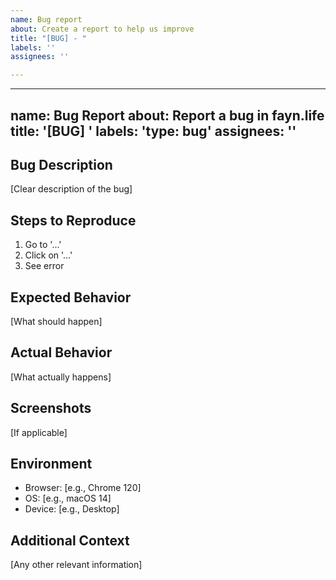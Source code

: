 ```yaml
---
name: Bug report
about: Create a report to help us improve
title: "[BUG] - "
labels: ''
assignees: ''

---
```


<!-- .github/ISSUE_TEMPLATE/bug_report.md -->
---
name: Bug Report
about: Report a bug in fayn.life
title: '[BUG] '
labels: 'type: bug'
assignees: ''
---

## Bug Description
[Clear description of the bug]

## Steps to Reproduce
1. Go to '...'
2. Click on '...'
3. See error

## Expected Behavior
[What should happen]

## Actual Behavior
[What actually happens]

## Screenshots
[If applicable]

## Environment
- Browser: [e.g., Chrome 120]
- OS: [e.g., macOS 14]
- Device: [e.g., Desktop]

## Additional Context
[Any other relevant information]
